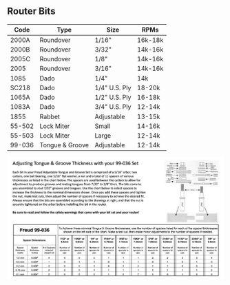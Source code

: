## Router Bits
| Code   | Type            | Size           | RPMs    |
|--------|-----------------|----------------|---------|
| 2000A  | Roundover       | 1/16"          | 16k-18k |
| 2000B  | Roundover       | 3/32"          | 14k-16k |
| 2005C  | Roundover       | 1/8"           | 14k-16k |
| 2005   | Roundover       | 3/16"          | 14k-16k |
| 1085   | Dado            | 1/4"           | 14k     |
| SC218  | Dado            | 1/4" U.S. Ply  | 18-20k  |
| 1065A  | Dado            | 1/2" U.S. Ply  | 16-18k  |
| 1083A  | Dado            | 3/4" U.S. Ply  | 12-14k  |
| 1855   | Rabbet          | Adjustable     | 13-15k  |
| 55-502 | Lock Miter      | Small          | 14-16k  |
| 55-503 | Lock Miter      | Large          | 12-14k  |
| 99-036 | Tongue & Groove | Adjustable     | 12-14k  |

![alt text](freud_tng_set.png)